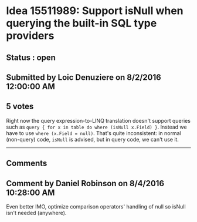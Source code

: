# Idea 15511989: Support isNull when querying the built-in SQL type providers #

## Status : open

## Submitted by Loic Denuziere on 8/2/2016 12:00:00 AM

## 5 votes

Right now the query expression-to-LINQ translation doesn't support queries such as `query { for x in table do where (isNull x.Field) }`. Instead we have to use `where (x.Field = null)`. That's quite inconsistent: in normal (non-query) code, `isNull` is advised, but in query code, we can't use it.


------------------------
## Comments


## Comment by Daniel Robinson on 8/4/2016 10:28:00 AM
Even better IMO, optimize comparison operators' handling of null so isNull isn't needed (anywhere).

